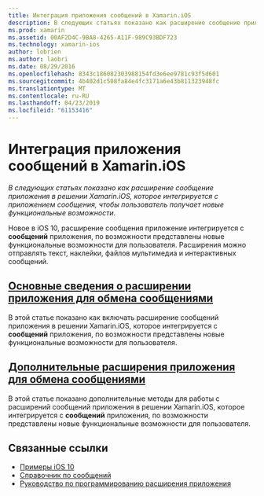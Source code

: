 ```yaml
---
title: Интеграция приложения сообщений в Xamarin.iOS
description: В следующих статьях показано как расширение сообщение приложения в решении Xamarin.iOS, которое интегрируется с приложением сообщения, чтобы пользователь получает новые функциональные возможности.
ms.prod: xamarin
ms.assetid: 00AF2D4C-9BA8-4265-A11F-989C93BDF723
ms.technology: xamarin-ios
author: lobrien
ms.author: laobri
ms.date: 08/29/2016
ms.openlocfilehash: 8343c186082303988154fd3e6ee9781c93f5d601
ms.sourcegitcommit: 4b402d1c508fa84e4fc3171a6e43b811323948fc
ms.translationtype: MT
ms.contentlocale: ru-RU
ms.lasthandoff: 04/23/2019
ms.locfileid: "61153416"
---
```

# <a name="message-app-integration-in-xamarinios"></a>Интеграция приложения сообщений в Xamarin.iOS

_В следующих статьях показано как расширение сообщение приложения в решении Xamarin.iOS, которое интегрируется с приложением сообщения, чтобы пользователь получает новые функциональные возможности._

Новое в iOS 10, расширение сообщения приложение интегрируется с **сообщений** приложения, по возможности представлены новые функциональные возможности для пользователя. Расширения можно отправлять текст, наклейки, файлов мультимедиа и интерактивных сообщений.

    
## <a name="message-app-extension-basicsiosplatformmessage-app-integrationintro-to-message-app-extensionsmd"></a>[Основные сведения о расширении приложения для обмена сообщениями](~/ios/platform/message-app-integration/intro-to-message-app-extensions.md)

В этой статье показано как включать расширение сообщений приложения в решении Xamarin.iOS, которое интегрируется с **сообщений** приложения, по возможности представлены новые функциональные возможности для пользователя.

## <a name="advanced-message-app-extensionsiosplatformmessage-app-integrationintro-to-message-app-extensionsmd"></a>[Дополнительные расширения приложения для обмена сообщениями](~/ios/platform/message-app-integration/intro-to-message-app-extensions.md)

В этой статье показано дополнительные методы для работы с расширений сообщений приложения в решении Xamarin.iOS, которое интегрируется с **сообщений** приложения, по возможности представлены новые функциональные возможности для пользователя.


## <a name="related-links"></a>Связанные ссылки

- [Примеры iOS 10](https://developer.xamarin.com/samples/ios/iOS10/)
- [Справочник по сообщений](https://developer.apple.com/reference/messages)
- [Руководство по программированию расширения приложения](https://developer.apple.com/library/prerelease/content/documentation/General/Conceptual/ExtensibilityPG/index.html#//apple_ref/doc/uid/TP40014214)
